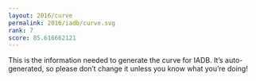 ```yaml
---
layout: 2016/curve
permalink: 2016/iadb/curve.svg
rank: 7
score: 85.616662121
---
```


This is the information needed to generate the curve for IADB. It’s
auto-generated, so please don’t change it unless you know what you’re
doing!
